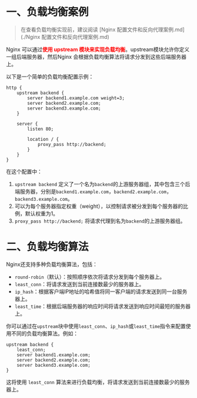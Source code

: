 # 一、负载均衡案例

>
> 在查看负载均衡实现前，建议阅读 [Nginx 配置文件和反向代理案例.md](./Nginx 配置文件和反向代理案例.md)

Nginx 可以通过<font color = "red">**使用 upstream 模块来实现负载均衡**</font>。upstream模块允许你定义一组后端服务器，然后Nginx 会根据负载均衡算法将请求分发到这些后端服务器上。

以下是一个简单的负载均衡配置示例：

```
http {
    upstream backend {
        server backend1.example.com weight=3;
        server backend2.example.com;
        server backend3.example.com;
    }

    server {
        listen 80;

        location / {
            proxy_pass http://backend;
        }
    }
}

```

在这个配置中：

1. `upstream backend` 定义了一个名为`backend`的上游服务器组，其中包含三个后端服务器，分别是`backend1.example.com`，`backend2.example.com`，`backend3.example.com`。
2. 可以为每个服务器指定权重（weight），以控制请求被分发到每个服务器的比例，默认权重为1。
3. `proxy_pass http://backend;` 将请求代理到名为`backend`的上游服务器组。





# 二、负载均衡算法

Nginx还支持多种负载均衡算法，包括：

- `round-robin`（默认）：按照顺序依次将请求分发到每个服务器上。
- `least_conn`：将请求发送到当前连接数最少的服务器上。
- `ip_hash`：根据客户端IP地址的哈希值将同一客户端的请求发送到同一台服务器上。
- `least_time`：根据后端服务器的响应时间将请求发送到响应时间最短的服务器上。

你可以通过在`upstream`块中使用`least_conn`、`ip_hash`或`least_time`指令来配置使用不同的负载均衡算法。例如：

```
upstream backend {
    least_conn;
    server backend1.example.com;
    server backend2.example.com;
    server backend3.example.com;
}
```

这将使用 `least_conn` 算法来进行负载均衡，将请求发送到当前连接数最少的服务器上。
